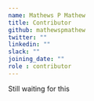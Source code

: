 ```yaml
---
name: Mathews P Mathew
title: Contributor
github: mathewspmathew
twitter: ""
linkedin: ""
slack: ""
joining_date: ""
role : contributor
---
```


Still waiting for this
